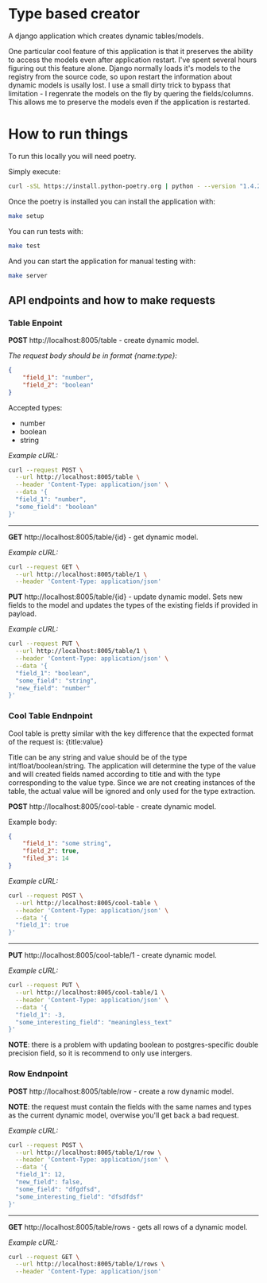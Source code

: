 # Type based creator

A django application which creates dynamic tables/models.

One particular cool feature of this application is that it preserves the ability to access the models even after application restart. I've spent several hours figuring out this feature alone. Django normally loads it's models to the registry from the source code, so upon restart the information about dynamic models is usally lost. I use a small dirty trick to bypass that limitation - I regenrate the models on the fly by quering the fields/columns. This allows me to preserve the models even if the application is restarted.

# How to run things

To run this locally you will need poetry. 

Simply execute:
```bash
curl -sSL https://install.python-poetry.org | python - --version "1.4.2"
```
Once the poetry is installed you can install the application with:
```bash
make setup
```

You can run tests with:
```bash
make test
```

And you can start the application for manual testing with:
```bash
make server
```

## API endpoints and how to make requests
### Table Enpoint

**POST** http://localhost:8005/table - create dynamic model.



*The request body should be in format {name:type}:*

```json
{
    "field_1": "number",
    "field_2": "boolean"
}
```
Accepted types: 
 - number
 - boolean
 - string

*Example cURL:*

```bash
curl --request POST \
  --url http://localhost:8005/table \
  --header 'Content-Type: application/json' \
  --data '{
  "field_1": "number",
  "some_field": "boolean"
}'
```

---
**GET** http://localhost:8005/table/{id} - get dynamic model.

*Example cURL:*

```bash
curl --request GET \
  --url http://localhost:8005/table/1 \
  --header 'Content-Type: application/json'
```

**PUT** http://localhost:8005/table/{id} - update dynamic model. Sets new fields to the model and updates the types of the existing fields if provided in payload.

*Example cURL:*

```bash
curl --request PUT \
  --url http://localhost:8005/table/1 \
  --header 'Content-Type: application/json' \
  --data '{
  "field_1": "boolean",
  "some_field": "string",
  "new_field": "number"
}'
```

### Cool Table Endnpoint
Cool table is pretty similar with the key difference that the expected format of the request is: {title:value}

Title can be any string and value should be of the type int/float/boolean/string. The application will determine the type of the value and will created fields named according to title and with the type corresponding to the value type. Since we are not creating instances of the table, the actual value will be ignored and only used for the type extraction.

**POST** http://localhost:8005/cool-table - create dynamic model.

Example body:
```json
{
    "field_1": "some string",
    "field_2": true,
    "filed_3": 14
}
```

*Example cURL:*

```bash
curl --request POST \
  --url http://localhost:8005/cool-table \
  --header 'Content-Type: application/json' \
  --data '{
  "field_1": true
}'
```

---

**PUT** http://localhost:8005/cool-table/1 - create dynamic model.

*Example cURL:*

```bash
curl --request PUT \
  --url http://localhost:8005/cool-table/1 \
  --header 'Content-Type: application/json' \
  --data '{
  "field_1": -3,
  "some_interesting_field": "meaningless_text"
}'
```

**NOTE**: there is a problem with updating boolean to postgres-specific double precision field, so it is recommend to only use intergers.

### Row Endnpoint

**POST** http://localhost:8005/table/row - create a row dynamic model.

**NOTE**: the request must contain the fields with the same names and types as the current dynamic model, overwise you'll get back a bad request.

*Example cURL:*

```bash
curl --request POST \
  --url http://localhost:8005/table/1/row \
  --header 'Content-Type: application/json' \
  --data '{
  "field_1": 12,
  "new_field": false,
  "some_field": "dfgdfsd",
  "some_interesting_field": "dfsdfdsf"
}'
```
---

**GET** http://localhost:8005/table/rows - gets all rows of a dynamic model.

*Example cURL:*

```bash
curl --request GET \
  --url http://localhost:8005/table/1/rows \
  --header 'Content-Type: application/json'
```
